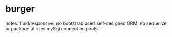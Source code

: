 # burger

notes: 
fluid/responsive, no bootstrap used
self-designed ORM, no sequelize or package
utilizes mySql connection pools
